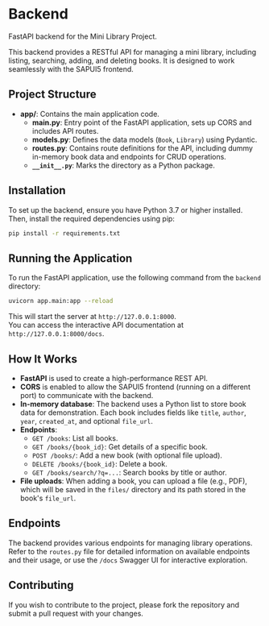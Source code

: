 # Backend

FastAPI backend for the Mini Library Project.

This backend provides a RESTful API for managing a mini library, including listing, searching, adding, and deleting books. It is designed to work seamlessly with the SAPUI5 frontend.

## Project Structure

- **app/**: Contains the main application code.
  - **main.py**: Entry point of the FastAPI application, sets up CORS and includes API routes.
  - **models.py**: Defines the data models (`Book`, `Library`) using Pydantic.
  - **routes.py**: Contains route definitions for the API, including dummy in-memory book data and endpoints for CRUD operations.
  - **`__init__.py`**: Marks the directory as a Python package.

## Installation

To set up the backend, ensure you have Python 3.7 or higher installed. Then, install the required dependencies using pip:

```bash
pip install -r requirements.txt
```

## Running the Application

To run the FastAPI application, use the following command from the `backend` directory:

```bash
uvicorn app.main:app --reload
```

This will start the server at `http://127.0.0.1:8000`.  
You can access the interactive API documentation at `http://127.0.0.1:8000/docs`.

## How It Works

- **FastAPI** is used to create a high-performance REST API.
- **CORS** is enabled to allow the SAPUI5 frontend (running on a different port) to communicate with the backend.
- **In-memory database**: The backend uses a Python list to store book data for demonstration. Each book includes fields like `title`, `author`, `year`, `created_at`, and optional `file_url`.
- **Endpoints**:
  - `GET /books`: List all books.
  - `GET /books/{book_id}`: Get details of a specific book.
  - `POST /books/`: Add a new book (with optional file upload).
  - `DELETE /books/{book_id}`: Delete a book.
  - `GET /books/search/?q=...`: Search books by title or author.
- **File uploads**: When adding a book, you can upload a file (e.g., PDF), which will be saved in the `files/` directory and its path stored in the book's `file_url`.

## Endpoints

The backend provides various endpoints for managing library operations.  
Refer to the `routes.py` file for detailed information on available endpoints and their usage, or use the `/docs` Swagger UI for interactive exploration.

## Contributing

If you wish to contribute to the project, please fork the repository and submit a pull request with your changes.

